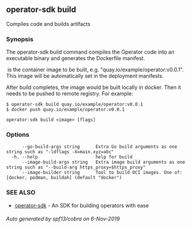 ## operator-sdk build

Compiles code and builds artifacts

### Synopsis

The operator-sdk build command compiles the Operator code into an executable binary
and generates the Dockerfile manifest.

<image> is the container image to be built, e.g. "quay.io/example/operator:v0.0.1".
This image will be automatically set in the deployment manifests.

After build completes, the image would be built locally in docker. Then it needs to
be pushed to remote registry.
For example:

	$ operator-sdk build quay.io/example/operator:v0.0.1
	$ docker push quay.io/example/operator:v0.0.1


```
operator-sdk build <image> [flags]
```

### Options

```
      --go-build-args string      Extra Go build arguments as one string such as "-ldflags -X=main.xyz=abc"
  -h, --help                      help for build
      --image-build-args string   Extra image build arguments as one string such as "--build-arg https_proxy=$https_proxy"
      --image-builder string      Tool to build OCI images. One of: [docker, podman, buildah] (default "docker")
```

### SEE ALSO

* [operator-sdk](operator-sdk.md)	 - An SDK for building operators with ease

###### Auto generated by spf13/cobra on 6-Nov-2019
